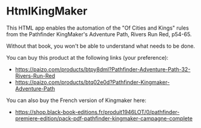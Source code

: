 # HtmlKingMaker

This HTML app enables the automation of the "Of Cities and Kings" rules from the Pathfinder KingMaker's Adventure Path, Rivers Run Red, p54-65.

Without that book, you won't be able to understand what needs to be done.

You can buy this product at the following links (your preference):

* https://paizo.com/products/btpy8dml?Pathfinder-Adventure-Path-32-Rivers-Run-Red
* https://paizo.com/products/btq02e0d?Pathfinder-Kingmaker-Adventure-Path

You can also buy the French version of Kingmaker here:

* https://shop.black-book-editions.fr/produit1946LOT/0/pathfinder-premiere-edition/pack-pdf-pathfinder-kingmaker-campagne-complete